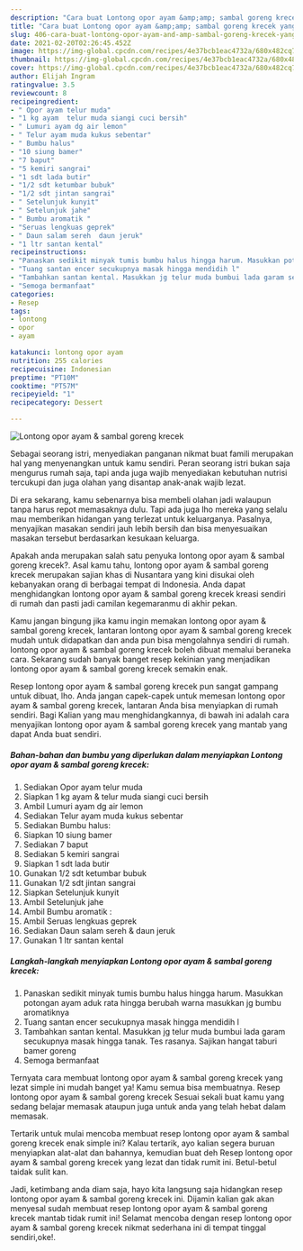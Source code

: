 ```yaml
---
description: "Cara buat Lontong opor ayam &amp;amp; sambal goreng krecek yang enak Untuk Jualan"
title: "Cara buat Lontong opor ayam &amp;amp; sambal goreng krecek yang enak Untuk Jualan"
slug: 406-cara-buat-lontong-opor-ayam-and-amp-sambal-goreng-krecek-yang-enak-untuk-jualan
date: 2021-02-20T02:26:45.452Z
image: https://img-global.cpcdn.com/recipes/4e37bcb1eac4732a/680x482cq70/lontong-opor-ayam-sambal-goreng-krecek-foto-resep-utama.jpg
thumbnail: https://img-global.cpcdn.com/recipes/4e37bcb1eac4732a/680x482cq70/lontong-opor-ayam-sambal-goreng-krecek-foto-resep-utama.jpg
cover: https://img-global.cpcdn.com/recipes/4e37bcb1eac4732a/680x482cq70/lontong-opor-ayam-sambal-goreng-krecek-foto-resep-utama.jpg
author: Elijah Ingram
ratingvalue: 3.5
reviewcount: 8
recipeingredient:
- " Opor ayam telur muda"
- "1 kg ayam  telur muda siangi cuci bersih"
- " Lumuri ayam dg air lemon"
- " Telur ayam muda kukus sebentar"
- " Bumbu halus"
- "10 siung bamer"
- "7 baput"
- "5 kemiri sangrai"
- "1 sdt lada butir"
- "1/2 sdt ketumbar bubuk"
- "1/2 sdt jintan sangrai"
- " Setelunjuk kunyit"
- " Setelunjuk jahe"
- " Bumbu aromatik "
- "Seruas lengkuas geprek"
- " Daun salam sereh  daun jeruk"
- "1 ltr santan kental"
recipeinstructions:
- "Panaskan sedikit minyak tumis bumbu halus hingga harum. Masukkan potongan ayam aduk rata hingga berubah warna masukkan jg bumbu aromatiknya"
- "Tuang santan encer secukupnya masak hingga mendidih l"
- "Tambahkan santan kental. Masukkan jg telur muda bumbui lada garam secukupnya masak hingga tanak. Tes rasanya. Sajikan hangat taburi bamer goreng"
- "Semoga bermanfaat"
categories:
- Resep
tags:
- lontong
- opor
- ayam

katakunci: lontong opor ayam 
nutrition: 255 calories
recipecuisine: Indonesian
preptime: "PT10M"
cooktime: "PT57M"
recipeyield: "1"
recipecategory: Dessert

---
```



![Lontong opor ayam &amp; sambal goreng krecek](https://img-global.cpcdn.com/recipes/4e37bcb1eac4732a/680x482cq70/lontong-opor-ayam-sambal-goreng-krecek-foto-resep-utama.jpg)

Sebagai seorang istri, menyediakan panganan nikmat buat famili merupakan hal yang menyenangkan untuk kamu sendiri. Peran seorang istri bukan saja mengurus rumah saja, tapi anda juga wajib menyediakan kebutuhan nutrisi tercukupi dan juga olahan yang disantap anak-anak wajib lezat.

Di era  sekarang, kamu sebenarnya bisa membeli olahan jadi walaupun tanpa harus repot memasaknya dulu. Tapi ada juga lho mereka yang selalu mau memberikan hidangan yang terlezat untuk keluarganya. Pasalnya, menyajikan masakan sendiri jauh lebih bersih dan bisa menyesuaikan masakan tersebut berdasarkan kesukaan keluarga. 



Apakah anda merupakan salah satu penyuka lontong opor ayam &amp; sambal goreng krecek?. Asal kamu tahu, lontong opor ayam &amp; sambal goreng krecek merupakan sajian khas di Nusantara yang kini disukai oleh kebanyakan orang di berbagai tempat di Indonesia. Anda dapat menghidangkan lontong opor ayam &amp; sambal goreng krecek kreasi sendiri di rumah dan pasti jadi camilan kegemaranmu di akhir pekan.

Kamu jangan bingung jika kamu ingin memakan lontong opor ayam &amp; sambal goreng krecek, lantaran lontong opor ayam &amp; sambal goreng krecek mudah untuk didapatkan dan anda pun bisa mengolahnya sendiri di rumah. lontong opor ayam &amp; sambal goreng krecek boleh dibuat memalui beraneka cara. Sekarang sudah banyak banget resep kekinian yang menjadikan lontong opor ayam &amp; sambal goreng krecek semakin enak.

Resep lontong opor ayam &amp; sambal goreng krecek pun sangat gampang untuk dibuat, lho. Anda jangan capek-capek untuk memesan lontong opor ayam &amp; sambal goreng krecek, lantaran Anda bisa menyiapkan di rumah sendiri. Bagi Kalian yang mau menghidangkannya, di bawah ini adalah cara menyajikan lontong opor ayam &amp; sambal goreng krecek yang mantab yang dapat Anda buat sendiri.

<!--inarticleads1-->

##### Bahan-bahan dan bumbu yang diperlukan dalam menyiapkan Lontong opor ayam &amp; sambal goreng krecek:

1. Sediakan  Opor ayam telur muda
1. Siapkan 1 kg ayam &amp; telur muda siangi cuci bersih
1. Ambil  Lumuri ayam dg air lemon
1. Sediakan  Telur ayam muda kukus sebentar
1. Sediakan  Bumbu halus:
1. Siapkan 10 siung bamer
1. Sediakan 7 baput
1. Sediakan 5 kemiri sangrai
1. Siapkan 1 sdt lada butir
1. Gunakan 1/2 sdt ketumbar bubuk
1. Gunakan 1/2 sdt jintan sangrai
1. Siapkan  Setelunjuk kunyit
1. Ambil  Setelunjuk jahe
1. Ambil  Bumbu aromatik :
1. Ambil Seruas lengkuas geprek
1. Sediakan  Daun salam sereh &amp; daun jeruk
1. Gunakan 1 ltr santan kental




<!--inarticleads2-->

##### Langkah-langkah menyiapkan Lontong opor ayam &amp; sambal goreng krecek:

1. Panaskan sedikit minyak tumis bumbu halus hingga harum. Masukkan potongan ayam aduk rata hingga berubah warna masukkan jg bumbu aromatiknya
1. Tuang santan encer secukupnya masak hingga mendidih l
1. Tambahkan santan kental. Masukkan jg telur muda bumbui lada garam secukupnya masak hingga tanak. Tes rasanya. Sajikan hangat taburi bamer goreng
1. Semoga bermanfaat




Ternyata cara membuat lontong opor ayam &amp; sambal goreng krecek yang lezat simple ini mudah banget ya! Kamu semua bisa membuatnya. Resep lontong opor ayam &amp; sambal goreng krecek Sesuai sekali buat kamu yang sedang belajar memasak ataupun juga untuk anda yang telah hebat dalam memasak.

Tertarik untuk mulai mencoba membuat resep lontong opor ayam &amp; sambal goreng krecek enak simple ini? Kalau tertarik, ayo kalian segera buruan menyiapkan alat-alat dan bahannya, kemudian buat deh Resep lontong opor ayam &amp; sambal goreng krecek yang lezat dan tidak rumit ini. Betul-betul taidak sulit kan. 

Jadi, ketimbang anda diam saja, hayo kita langsung saja hidangkan resep lontong opor ayam &amp; sambal goreng krecek ini. Dijamin kalian gak akan menyesal sudah membuat resep lontong opor ayam &amp; sambal goreng krecek mantab tidak rumit ini! Selamat mencoba dengan resep lontong opor ayam &amp; sambal goreng krecek nikmat sederhana ini di tempat tinggal sendiri,oke!.

